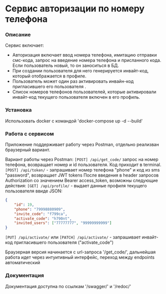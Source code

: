 # Сервис авторизации по номеру телефона

### Описание

Сервис включает:

- Авторизация включает ввод номера телефона, имитацию отправки смс-кода, запрос на введение номера телефона и присланного кода. Если пользователь новый, то он заноситься в БД.
- При создании пользователя для него генерируется инвайт-код, который отображается в профиле.
- Пользователь может один раз активировать инвайн-код пригласившего его пользователя .
- Список номеров телефонов пользователей, которые активировали инвайт-код текущего пользователя включен в его профиль.


### Установка
Использовать docker c командой 'docker-compose up -d --build'

### Работа с сервисом

Приложение поддерживает работу через Postman, отдельно реализван браузерный вариант.  

Вариант работы через Postman:
`[POST] /api/get_code/` запрос на номер телефона, возвращает номер и id пользователя. Код приходит в terminal.
`[POST] /api/token/` - запрашивает номер телефона "phone" и код из sms "password", возвращает JWT tokens
После введения в header запросов Authorization со значением Bearer access_token, возможны следующие действия:
`[GET] /api/profile/` - выдает данные профиля текущего пользователя ввиде JSON:
```json
{
    "id": 19,
    "phone": "79998880909",
    "invite_code": "f799ca",
    "activate_code": "h790nt",
    "invited_users": ["77777777", "99999999999"]
}
```

`[PUT] /api/activate/` или `[PATCH] /api/activate/` - запрашивает инвайт-код пригласившего пользователя ("activate_code") 

Браузерная версия начинается с url-запроса '/get_code/', дальнейшая работа идет через интуитивный интерфейс, переход между endpoints автоматический

### Документация

Документация доступна по ссылкам '/swagger/' и '/redoc/'
